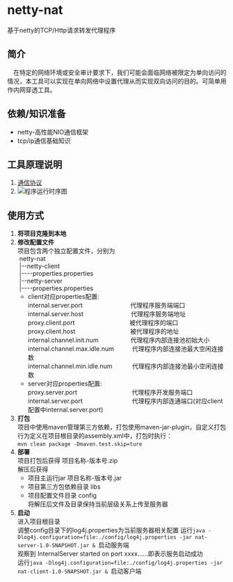 # netty-nat

基于netty的TCP/Http请求转发代理程序

## 简介
　在特定的网络环境或安全审计要求下，我们可能会面临网络被限定为单向访问的情况，本工具可以实现在单向网络中设置代理从而实现双向访问的目的。可简单用作内网穿透工具。  

## 依赖/知识准备
- netty-高性能NIO通信框架
- tcp/ip通信基础知识

## 工具原理说明
1. [通信协议](代理程序通信协议.docx)
2. ![程序运行时序图](https://github.com/likedan130/netty-nat/blob/master/netty-nat%E6%97%B6%E5%BA%8F%E5%9B%BE.png)
    
## 使用方式
1. **将项目克隆到本地**  
2. **修改配置文件**  
    项目包含两个独立配置文件，分别为  
&nbsp;netty-nat  
&nbsp;|--netty-client  
&nbsp;|----properties.properties  
&nbsp;|--netty-server  
&nbsp;|----properties.properties  
    - client对应properties配置:  
    internal.server.port　　　　　　　&nbsp;&nbsp;&nbsp;代理程序服务端端口  
    internal.server.host　　　　　　　&nbsp;&nbsp;&nbsp;代理程序服务端地址  
    proxy.client.port　　　　　　　　　被代理程序的端口  
    proxy.client.host　　　　　　　　　被代理程序的地址  
    internal.channel.init.num　　　　　&nbsp;代理程序内部连接池初始大小  
    internal.channel.max.idle.num　　　代理程序内部连接池最大空闲连接数  
    internal.channel.min.idle.num　　　&nbsp;代理程序内部连接池最小空闲连接数  
    - server对应properties配置:  
    proxy.server.port　　　　　　　　　代理程序开发服务端口  
    internal.server.port　　　　　　　 &nbsp;&nbsp;&nbsp;代理程序内部连通端口(对应client配置中internal.server.port)  
3. **打包**  
    项目中使用maven管理第三方依赖，打包使用maven-jar-plugin，自定义打包行为定义在项目根目录的assembly.xml中，打包时执行：  
```mvn clean package -Dmaven.test.skip=ture```
4. **部署**  
 项目打包后获得  项目名称-版本号.zip  
解压后获得  
    - 项目主运行jar  项目名称-版本号.jar  
    - 项目第三方包依赖目录  libs  
    - 项目配置文件目录  config  
将解压后文件及目录保持当前层级关系上传至服务器
5. **启动**  
    进入项目根目录  
    调整config目录下的log4j.properties为当前服务器相关配置
    运行```java -Dlog4j.configuration=file:./config/log4j.properties -jar nat-server-1.0-SNAPSHOT.jar & ```启动服务端  
    观察到 InternalServer started on port xxxx......即表示服务启动成功  
    运行```java -Dlog4j.configuration=file:./config/log4j.properties -jar nat-client-1.0-SNAPSHOT.jar & ```启动客户端  
    
